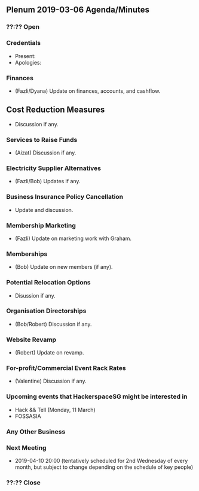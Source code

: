 ## Plenum 2019-03-06 Agenda/Minutes

### ??:?? Open

### Credentials
- Present:
- Apologies:

### Finances
- (Fazli/Dyana) Update on finances, accounts, and cashflow.

## Cost Reduction Measures
- Discussion if any.

### Services to Raise Funds
- (Aizat) Discussion if any.

### Electricity Supplier Alternatives
- (Fazli/Bob) Updates if any.

### Business Insurance Policy Cancellation
- Update and discussion.

### Membership Marketing
- (Fazli) Update on marketing work with Graham.

### Memberships
- (Bob) Update on new members (if any).

### Potential Relocation Options
- Disussion if any.

### Organisation Directorships
- (Bob/Robert) Discussion if any.

### Website Revamp
- (Robert) Update on revamp.

### For-profit/Commercial Event Rack Rates
- (Valentine) Discussion if any.

### Upcoming events that HackerspaceSG might be interested in
- Hack && Tell (Monday, 11 March)
- FOSSASIA

### Any Other Business

### Next Meeting
- 2019-04-10 20:00 (tentatively scheduled for 2nd Wednesday of every month, but subject to change depending on the schedule of key people)

### ??:?? Close
